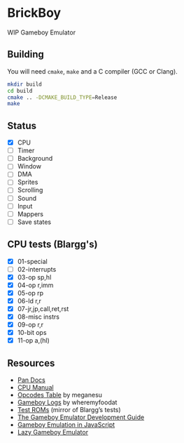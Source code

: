 # BrickBoy

WIP Gameboy Emulator

## Building

You will need `cmake`, `make` and a C compiler (GCC or Clang).

```bash
mkdir build
cd build
cmake .. -DCMAKE_BUILD_TYPE=Release
make
```

## Status

 * [x] CPU
 * [ ] Timer
 * [ ] Background
 * [ ] Window
 * [ ] DMA
 * [ ] Sprites
 * [ ] Scrolling
 * [ ] Sound
 * [ ] Input
 * [ ] Mappers
 * [ ] Save states

## CPU tests (Blargg's)

 - [x] 01-special
 - [ ] 02-interrupts
 - [x] 03-op sp,hl
 - [x] 04-op r,imm
 - [x] 05-op rp
 - [x] 06-ld r,r
 - [x] 07-jr,jp,call,ret,rst
 - [x] 08-misc instrs
 - [x] 09-op r,r
 - [x] 10-bit ops
 - [x] 11-op a,(hl)

## Resources

- [Pan Docs](https://gbdev.io/pandocs/)
- [CPU Manual](http://marc.rawer.de/Gameboy/Docs/GBCPUman.pdf)
- [Opcodes Table](https://meganesu.github.io/generate-gb-opcodes/) by meganesu
- [Gameboy Logs](https://github.com/wheremyfoodat/Gameboy-logs) by wheremyfoodat
- [Test ROMs](https://github.com/retrio/gb-test-roms) (mirror of Blargg’s tests)
- [The Gameboy Emulator Development Guide](https://hacktix.github.io/GBEDG/)
- [Gameboy Emulation in JavaScript](https://imrannazar.com/series/gameboy-emulation-in-javascript)
- [Lazy Gameboy Emulator](https://cturt.github.io/cinoop.html)
